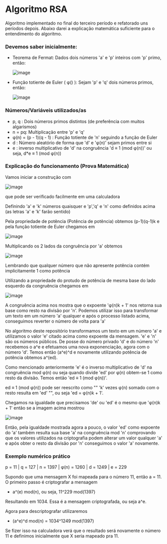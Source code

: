 # Algoritmo RSA

Algoritmo implementado no final do terceiro período e refatorado uns períodos depois.
Abaixo darei a explicação matemática suficiente para o entendimento do algoritmo.

### Devemos saber inicialmente:

 - Teorema de Fermat: Dados dois números 'a' e 'p' inteiros com 'p' primo, então:
  
   ![image](https://github.com/CostaJoseff/Algoritmo-RSA/assets/97255656/573aa297-16ca-4b97-a508-8e53791aa297)

 - Função totiente de Euler ( φ() ): Sejam 'p' e 'q' dois números primos, então:
  
   ![image](https://github.com/CostaJoseff/Algoritmo-RSA/assets/97255656/bc15d27e-f729-4701-ae1e-1cfb2deeba08)


### Números/Variáveis utilizados/as

 - p, q : Dois números primos distintos (de preferência com muitos algarismos)
 - n = pq: Multiplicação entre 'p' e 'q'
 - φ(n) = (p - 1)(q - 1) : Função totiente de 'n' seguindo a função de Euler
 - d : Número aleatório de forma que 'd' e 'φ(n)' sejam primos entre si
 - e : inverso multiplicativo de 'd' na congruência 'd ≡ 1 (mod φ(n))' ou seja, d*e ≡ 1 (mod φ(n))

### Explicação do funcionamento (Prova Matemática)

Vamos iniciar a construção com

![image](https://github.com/CostaJoseff/Algoritmo-RSA/assets/97255656/8eefabcd-62e8-4ad1-98c6-b3865533f09f) 

que pode ser verificado facilmente em uma calculadora

Definindo 'a' e 'k' números quaisquer e 'p','q' e 'n' como definidos acima (as letras 'a' e 'k' farão sentido)

Pela propriedade de potência (Potência de potência) obtemos (p-1)(q-1)k e pela função totiente de Euler chegamos em

![image](https://github.com/CostaJoseff/Algoritmo-RSA/assets/97255656/7efec391-aeb1-4d53-b077-2ff89587d037)

Multiplicando os 2 lados da congruência por 'a' obtemos

![image](https://github.com/CostaJoseff/Algoritmo-RSA/assets/97255656/ecfa89ca-0541-493d-bb60-cb6cece255f3)

Lembrando que qualquer número que não apresente potência contém implicitamente 1 como potência

Utilizando a propriedade do protudo de potência de mesma base do lado esquerdo da congruência chegamos em 

![image](https://github.com/CostaJoseff/Algoritmo-RSA/assets/97255656/561f1fff-1533-4ca2-af55-0626ef93406c)

A congruência acima nos mostra que o expoente 'φ(n)k + 1' nos retorna sua base como resto na divisão por 'n'. Podemos utilizar isso para transformar um texto em um número 'a' qualquer e após o processo listado acima, conseguimos reverter o número de volta para 'a'

No algoritmo deste repositório transformamos um texto em um número 'a' e utilizamos o valor 'e' citado acima como expoente da mensagem. 'e' e 'n' são os números públicos.
De posse do número privado 'd' e do número 'n' recebemos o a^e e efetuamos uma nova exponenciação, agora com o número 'd'. Temos então (a^e)^d e novamente utilizando potência de potência obtemos a^(ed).

Como mencionado anteriormente 'e' é o inverso multiplicativo de 'd' na congruência mod φ(n) ou seja quando divide 'ed' por φ(n) obtem-se 1 como resto da divisão. Temos então 'ed ≡ 1 (mod φ(n))'.

ed ≡ 1 (mod φ(n)) pode ser reescrito como "" 'k' vezes φ(n) somado com o resto resulta em 'ed' "", ou seja 'ed = φ(n)k + 1'.

Chegamos na igualdade que precisamos 'de' ou 'ed' é o mesmo que 'φ(n)k + 1' então se a imagem acima mostrou

![image](https://github.com/CostaJoseff/Algoritmo-RSA/assets/97255656/fd821f45-8a5c-4cf3-b8ce-ee1468c93883)

Então, pela igualdade mostrada agora a pouco, o valor 'ed' como expoente do 'a' também resulta sua base 'a' na congruência mod 'n' comprovando que os valores utilizados na criptografia podem alterar um valor qualquer 'a' e após obter o resto da divisão por 'n' conseguimos o valor 'a' novamente.

### Exemplo numérico prático

p = 11  |  q = 127  |  n = 1397  |  φ(n) = 1260  |  d = 1249  |  e = 229

Supondo que uma mensagem X foi mapeada para o número 11, então a = 11. O primeiro passo é criptografar a mensagem

 - a^(e) mod(n), ou seja, 11^229 mod(1397) 

Resultando em 1034. Essa é a mensagem criptografada, ou seja a^e.

Agora para descriptografar utilizaremos 

 - (a^e)^d mod(n) = 1034^1249 mod(1397) 

Se fizer isso na calculadora verá que o resultado será novamente o número 11 e definimos inicialmente que X seria mapeado pra 11.
